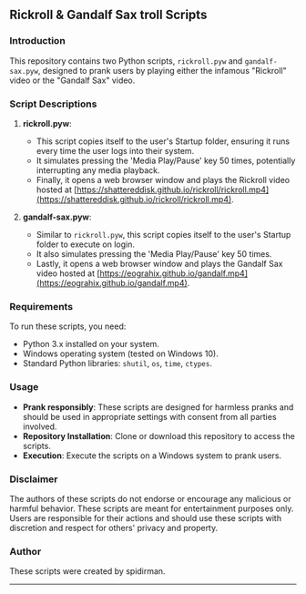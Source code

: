 ## Rickroll & Gandalf Sax troll Scripts

### Introduction

This repository contains two Python scripts, `rickroll.pyw` and `gandalf-sax.pyw`, designed to prank users by playing either the infamous "Rickroll" video or the "Gandalf Sax" video.

### Script Descriptions

1. **rickroll.pyw**:
   - This script copies itself to the user's Startup folder, ensuring it runs every time the user logs into their system.
   - It simulates pressing the 'Media Play/Pause' key 50 times, potentially interrupting any media playback.
   - Finally, it opens a web browser window and plays the Rickroll video hosted at [https://shattereddisk.github.io/rickroll/rickroll.mp4](https://shattereddisk.github.io/rickroll/rickroll.mp4).

2. **gandalf-sax.pyw**:
   - Similar to `rickroll.pyw`, this script copies itself to the user's Startup folder to execute on login.
   - It also simulates pressing the 'Media Play/Pause' key 50 times.
   - Lastly, it opens a web browser window and plays the Gandalf Sax video hosted at [https://eograhix.github.io/gandalf.mp4](https://eograhix.github.io/gandalf.mp4).

### Requirements

To run these scripts, you need:
- Python 3.x installed on your system.
- Windows operating system (tested on Windows 10).
- Standard Python libraries: `shutil`, `os`, `time`, `ctypes`.

### Usage

- **Prank responsibly**: These scripts are designed for harmless pranks and should be used in appropriate settings with consent from all parties involved.
- **Repository Installation**: Clone or download this repository to access the scripts.
- **Execution**: Execute the scripts on a Windows system to prank users.

### Disclaimer

The authors of these scripts do not endorse or encourage any malicious or harmful behavior. These scripts are meant for entertainment purposes only. Users are responsible for their actions and should use these scripts with discretion and respect for others' privacy and property.

### Author

These scripts were created by spidirman.

---
